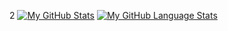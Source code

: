 <!--
**xianacarrera/xianacarrera** is a ✨ _special_ ✨ repository because its `README.md` (this file) appears on your GitHub profile.

Here are some ideas to get you started:

- 🔭 I’m currently working on ...
- 🌱 I’m currently learning ...
- 👯 I’m looking to collaborate on ...
- 🤔 I’m looking for help with ...
- 💬 Ask me about ...
- 📫 How to reach me: ...
- 😄 Pronouns: ...
- ⚡ Fun fact: ...
-->


2
[![My GitHub Stats](https://github-readme-stats.vercel.app/api/?username=xianacarrera&count_private=true&theme=tokyonight&showicons=true)]()
[![My GitHub Language Stats](https://github-readme-stats-ten-henna.vercel.app/api/top-langs/?username=xianacarrera&langs_count=5&theme=tokyonight)]()
